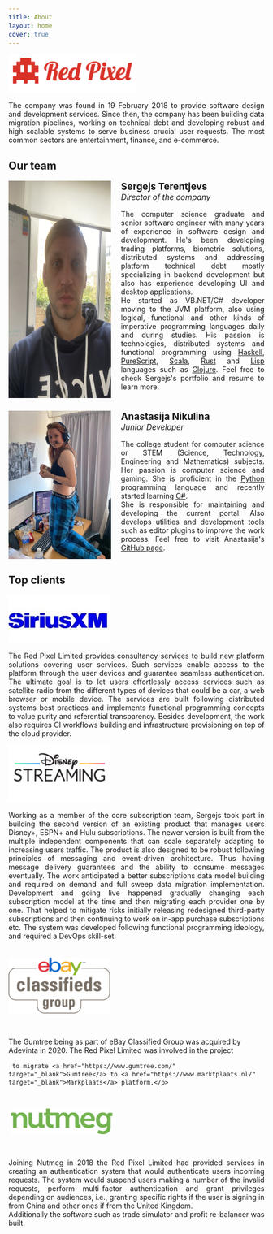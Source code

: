```yaml
---
title: About
layout: home
cover: true
---
```


<style type="text/css" media="screen">
.justified { 
    text-align: justify; 
}
.columnar-img-text-block {
    display: flex;
    flex-direction: row;
    align-items: left;
    margin: 0 0 25px 0;
    padding: 0 0 0 0;
}
.text-block {
    padding-left: 20px;
    width: 100%;
}
.text-block p {
    margin-top: 15px;
    text-align: justify;
}
.caption {
    font-size: 14pt;
    font-weight: bold;
}
.subtitle {
    font-size: 11.5pt;
    font-style: italic;
}
.block {
    flex-direction: row;
    justify-content: space-around;
    align-items: center;
    margin: 0 0 0 0;
    padding: 0 0 0 0;
}
</style>

<img src="/assets/img/logo.png" width="50%" height="25%">

<p class="justified">The company was found in 19 February 2018 to provide software design and development services. Since then, the company has been building data migration pipelines, working on technical debt and developing robust and high scalable systems to serve business crucial user requests. The most common sectors are entertainment, finance, and e-commerce.

<h2 class="hr-bottom">Our team</h2>

<div class="columnar-img-text-block">
    <img src="/assets/img/team/sergejs.jpg" width="40%">
    <div class="text-block">
        <div class="caption">Sergejs Terentjevs</div>
        <div class="subtitle">Director of the company</div>
        <p>The computer science graduate and senior software engineer with many years of experience in software design and development. He's been developing trading platforms, biometric solutions, distributed systems and addressing platform technical debt mostly specializing in backend development but also has experience developing UI and desktop applications.<br/>He started as VB.NET/C# developer moving to the JVM platform, also using logical, functional and other kinds of imperative programming languages daily and during studies. His passion is technologies, distributed systems and functional programming using <a href="https://www.haskell.org/" target="_blank">Haskell</a>, <a href="https://www.purescript.org/" target="_blank">PureScript</a>, <a href="https://www.scala-lang.org/" target="_blank">Scala</a>, <a href="https://www.rust-lang.org/" target="_blank">Rust</a> and <a href="https://lisp-lang.org/" target="_blank">Lisp</a> languages such as <a href="https://clojure.org/" target="_blank">Clojure</a>. Feel free to check Sergejs's portfolio and resume to learn more.</p>
    </div>
</div>
<div class="columnar-img-text-block">
    <img src="/assets/img/team/anastasija.jpg" width="40%">
    <div class="text-block">
        <div class="caption">Anastasija Nikulina</div>
        <div class="subtitle">Junior Developer</div>
        <p>The college student for computer science or STEM (Science, Technology, Engineering and Mathematics) subjects. Her passion is computer science and gaming. She is proficient in the <a href="https://www.python.org/" target="_blank">Python</a> programming language and recently started learning <a href="https://learn.microsoft.com/en-us/dotnet/csharp/" target="_blank">C#</a>.<br/>She is responsible for maintaining and developing the current portal. Also develops utilities and development tools such as editor plugins to improve the work process. Feel free to visit Anastasija's <a href="https://github.com/anana243" target="_blank" >GitHub page</a>.</p>
    </div>
</div>

<h2 class="hr-bottom">Top clients</h2>

<div class="block">
    <img src="/assets/img/client/siriusxm.jpeg" width=200px>
    <p class="justified">The Red Pixel Limited provides consultancy services to build new platform solutions covering user services. Such services enable access to the platform through the user devices and guarantee seamless authentication. The ultimate goal is to let users effortlessly access services such as satellite radio from the different types of devices that could be a car, a web browser or mobile device. The services are built following distributed systems best practices and implements functional programming concepts to value purity and referential transparency. Besides development, the work also requires CI workflows building and infrastructure provisioning on top of the cloud provider.</p>
</div>

<div class="block">
    <img src="/assets/img/client/disneystreaming.jpg" width=200px>
    <p class="justified">Working as a member of the core subscription team, Sergejs took part in building the second version of an existing product that manages users Disney+, ESPN+ and Hulu subscriptions. The newer version is built from the multiple independent components that can scale separately adapting to increasing users traffic. The product is also designed to be robust following principles of messaging and event-driven architecture. Thus having message delivery guarantees and the ability to consume messages eventually. The work anticipated a better subscriptions data model building and required on demand and full sweep data migration implementation. Development and going live happened gradually changing each subscription model at the time and then migrating each provider one by one. That helped to mitigate risks initially releasing redesigned third-party subscriptions and then continuing to work on in-app purchase subscriptions etc. The system was developed following functional programming ideology, and required a DevOps skill-set.</p>
</div>

<div class="block">
    <img src="/assets/img/client/ebay.png" width="200px" style="padding: 20px 0px 30px 0px;">
    <p>The Gumtree being as part of eBay Classified Group was acquired by Adevinta in 2020. The Red Pixel Limited was involved in the project   
    
     to migrate <a href="https://www.gumtree.com/" target="_blank">Gumtree</a> to <a href="https://www.marktplaats.nl/" target="_blank">Markplaats</a> platform.</p>
</div>

<div class="block">
    <img src="/assets/img/client/nutmeg.png" width="200px" style="padding: 30px 0px 30px 5px;">
    <p class="justified">Joining Nutmeg in 2018 the Red Pixel Limited had provided services in creating an authentication system that would authenticate users incoming requests. The system would suspend users making a number of the invalid requests, perform multi-factor authentication and grant privileges depending on audiences, i.e., granting specific rights if the user is signing in from China and other ones if from the United Kingdom.<br/>
    Additionally the software such as trade simulator and profit re-balancer was built.</p>
</div>